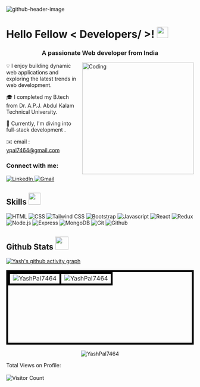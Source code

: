 ![github-header-image](https://github.com/user-attachments/assets/00e6cc5b-860d-49a0-aacc-df8f23aafdc3)

<h1> Hello Fellow < Developers/ >! <img src = "https://raw.githubusercontent.com/MartinHeinz/MartinHeinz/master/wave.gif" width = 30px> </h1>
<p align='center'>
</p>


<h3 align="center">A passionate Web developer from India</h3>

<img align="right" alt="Coding" width="300" src="https://user-images.githubusercontent.com/74038190/229223263-cf2e4b07-2615-4f87-9c38-e37600f8381a.gif">
 


💡 I enjoy building dynamic web applications and exploring the latest trends in web development.

🎓 I completed my B.tech from Dr. A.P.J. Abdul Kalam Technical University.

🌱 Currently, I'm diving into full-stack development .

 ✉️  email : ypal7464@gmail.com 
                                                

<h3 align="left">Connect with me:</h3>
 
<a href="https://www.linkedin.com/in/yash-pal-619892236/" target="_blank">
    <img alt="LinkedIn" src="https://img.shields.io/badge/Gmail-red?style=for-the-badge&logo=linkedin&logoColor=white">
  </a> 
 
<a href="ypal7464@gmail.com " target="_blank">
    <img alt="Gmail" src="https://img.shields.io/badge/LinkedIn-0077B5?style=for-the-badge&logo=linkedin&logoColor=white">
  </a> 

<h2> Skills <img src = "https://media2.giphy.com/media/QssGEmpkyEOhBCb7e1/giphy.gif?cid=ecf05e47a0n3gi1bfqntqmob8g9aid1oyj2wr3ds3mg700bl&rid=giphy.gif" width = 32px> </h2>
 <p>
     <a>
    <img alt="HTML" src="https://img.shields.io/badge/-HTML5-E34F26?style=for-the-badge&logo=HTML&logoColor=white">
  
   <a>
    <img alt="CSS" src="https://img.shields.io/badge/-CSS3-1572B6?style=for-the-badge&logo=CSS&logoColor=white">
  </a>
  <a>
    <img alt="Tailwind CSS" src="https://img.shields.io/badge/-Tailwind_CSS-38B2AC?style=for-the-badge&logo=tailwind-css&logoColor=white">
</a>
<a>
    <img alt="Bootstrap" src="https://img.shields.io/badge/-Bootstrap-7952B3?style=for-the-badge&logo=bootstrap&logoColor=white">
</a>
 <a>
    <img alt="Javascript" src="https://img.shields.io/badge/-JavaScript-yellow?style=for-the-badge&logo=javascript&logoColor=white">
  
  </a>
 <a>
    <img alt="React" src="https://img.shields.io/badge/-React-61DAFB?style=for-the-badge&logo=react&logoColor=white">
</a>
<a>
    <img alt="Redux" src="https://img.shields.io/badge/-Redux-764ABC?style=for-the-badge&logo=redux&logoColor=white">
</a>
<a>
    <img alt="Node.js" src="https://img.shields.io/badge/-Node.js-339933?style=for-the-badge&logo=node.js&logoColor=white">
</a>
<a>
    <img alt="Express" src="https://img.shields.io/badge/-Express-000000?style=for-the-badge&logo=express&logoColor=white">
</a>
<a>
    <img alt="MongoDB" src="https://img.shields.io/badge/-MongoDB-47A248?style=for-the-badge&logo=mongodb&logoColor=white">
</a>


   <a>
    <img alt="Git" src="https://img.shields.io/badge/-Git-red?style=for-the-badge&logo=git&logoColor=white">
   </a>
    <a>
    <img alt="Github" src="https://img.shields.io/badge/-GitHub-brown?style=for-the-badge&logo=github&logoColor=white">
  </a>
     
  </p>

<h2> Github Stats  <img src = "https://i.pinimg.com/originals/65/c4/f4/65c4f452571be1261e9c623f7da488ac.gif" width = 35px> </h2>

<a href="https://github.com/Divyanshi2408"></a>
    [![Yash's github activity graph](https://github-readme-activity-graph.vercel.app/graph?username=YashPal7464&bg_color=1a1b27&color=38bdae&line=bf91f3&point=70a5fd&area=true&hide_border=true)](https://github.com/YashPal7464/github-readme-activity-graph)

<table align="center" border="1" style="width: 100%; height: 200px; text-align: center; border: 5px solid black; border-collapse: collapse;">
  <tr>
    <td style="vertical-align: middle; border: 5px solid black;">
      <img src="https://github-readme-stats.vercel.app/api/top-langs?username=YashPal7464&show_icons=true&locale=en&layout=compact&theme=tokyonight" alt="YashPal7464" />
    </td>
    <td style="vertical-align: middle; border: 5px solid black;">
      <img src="https://github-readme-stats.vercel.app/api?username=YashPal7464&show_icons=true&locale=en&theme=tokyonight" alt="YashPal7464">
    </td>
  </tr>
</table>

<p align="center"><img src="https://github-readme-streak-stats.herokuapp.com/?user=YashPal7464&&theme=tokyonight" alt="YashPal7464">
  </p>

  Total Views on Profile:<br><br>
![Visitor Count](https://profile-counter.glitch.me/YashPal7464/count.svg)
